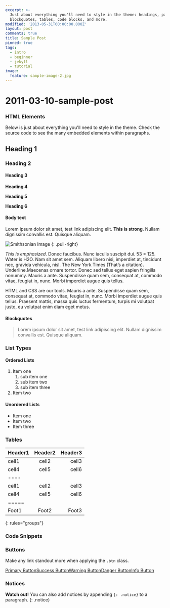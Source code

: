 ```yaml
---
excerpt: >-
  Just about everything you'll need to style in the theme: headings, paragraphs,
  blockquotes, tables, code blocks, and more.
modified: '2013-05-31T00:00:00.000Z'
layout: post
comments: true
title: Sample Post
pinned: true
tags:
  - intro
  - beginner
  - jekyll
  - tutorial
image:
  feature: sample-image-2.jpg
---
```


# 2011-03-10-sample-post

### HTML Elements

Below is just about everything you'll need to style in the theme. Check the source code to see the many embedded elements within paragraphs.

## Heading 1

### Heading 2

#### Heading 3

**Heading 4**

**Heading 5**

**Heading 6**

#### Body text

Lorem ipsum dolor sit amet, test link adipiscing elit. **This is strong**. Nullam dignissim convallis est. Quisque aliquam.

![Smithsonian Image](https://github.com/frederikhestvang/frederikhestvang.github.io/tree/25e053c4b9063568931acc52d0e569fb766a55cb/_drafts/%7B%7B%20site.url%20%7D%7D/img/sample-image-2.jpg) {: .pull-right}

_This is emphasized_. Donec faucibus. Nunc iaculis suscipit dui. 53 = 125. Water is H2O. Nam sit amet sem. Aliquam libero nisi, imperdiet at, tincidunt nec, gravida vehicula, nisl. The New York Times \(That’s a citation\). Underline.Maecenas ornare tortor. Donec sed tellus eget sapien fringilla nonummy. Mauris a ante. Suspendisse quam sem, consequat at, commodo vitae, feugiat in, nunc. Morbi imperdiet augue quis tellus.

HTML and CSS are our tools. Mauris a ante. Suspendisse quam sem, consequat at, commodo vitae, feugiat in, nunc. Morbi imperdiet augue quis tellus. Praesent mattis, massa quis luctus fermentum, turpis mi volutpat justo, eu volutpat enim diam eget metus.

#### Blockquotes

> Lorem ipsum dolor sit amet, test link adipiscing elit. Nullam dignissim convallis est. Quisque aliquam.

### List Types

#### Ordered Lists

1. Item one
   1. sub item one
   2. sub item two
   3. sub item three
2. Item two

#### Unordered Lists

* Item one
* Item two
* Item three

### Tables

| Header1 | Header2 | Header3 |
| :--- | :---: | ---: |
| cell1 | cell2 | cell3 |
| cell4 | cell5 | cell6 |
| ---- |  |  |
| cell1 | cell2 | cell3 |
| cell4 | cell5 | cell6 |
| ===== |  |  |
| Foot1 | Foot2 | Foot3 |

{: rules="groups"}

### Code Snippets

### Buttons

Make any link standout more when applying the `.btn` class.

[Primary Button](2011-03-10-sample-post.md)[Success Button](2011-03-10-sample-post.md)[Warning Button](2011-03-10-sample-post.md)[Danger Button](2011-03-10-sample-post.md)[Info Button](2011-03-10-sample-post.md)

### Notices

**Watch out!** You can also add notices by appending `{: .notice}` to a paragraph. {: .notice}

